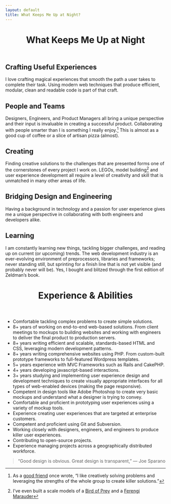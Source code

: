 ```yaml
---
layout: default
title: What Keeps Me Up at Night?
---
```

<header class="header">
    <h1 class="title">What Keeps Me Up at Night</h1>
</header>

## Crafting Useful Experiences
I love crafting magical experiences that smooth the path a user takes to complete their task. Using modern web techniques that produce efficient, modular, clean and readable code is part of that craft.

## People and Teams
Designers, Engineers, and Product Managers all bring a unique perspective and their input is invaluable in creating a successful product. Collaborating with people smarter than I is something I really enjoy.[^1] This is almost as a good cup of coffee or a slice of artisan pizza (almost).

## Creating
Finding creative solutions to the challenges that are presented forms one of the cornerstones of every project I work on. LEGOs, model building[^2] and user experience development all require a level of creativity and skill that is unmatched in many other areas of life.

## Bridging Design and Engineering
Having a background in technology and a passion for user experience gives me a unique perspective in collaborating with both engineers and developers alike.

## Learning
I am constantly learning new things, tackling bigger challenges, and reading up on current (or upcoming) trends. The web development industry is an ever-evolving environment of preprocessors, libraries and frameworks; never standing still, but sprinting for a finish line that is not yet visible (and probably never will be). Yes, I bought and blitzed through the first edition of Zeldman’s book.

<header class="header">
    <h1 class="title">Experience &amp; Abilities</h1>
</header>

- Comfortable tackling complex problems to create simple solutions.
- 8+ years of working on end-to-end web-based solutions. From client meetings to mockups to building websites and working with engineers to deliver the final product to production servers.
- 8+ years writing efficient and scalable, standards-based HTML and CSS, leveraging modern development patterns.
- 8+ years writing comprehensive websites using PHP. From custom-built prototype frameworks to full-featured Wordpress templates.
- 5+ years experience with MVC Frameworks such as Rails and CakePHP.
- 4+ years developing javascript-based interactions.
- 3+ years studying and implementing user experience design and development techniques to create visually appropriate interfaces for all types of web-enabled devices (making the page responsive).
- Competent in design tools like Adobe Photoshop to create very basic mockups and understand what a designer is trying to convey.
- Comfortable and proficient in prototyping user experiences using a variety of mockup tools.
- Experience creating user experiences that are targeted at enterprise customers.
- Competent and proficient using Git and Subversion.
- Working closely with designers, engineers, and engineers to produce killer user experiences.
- Contributing to open-source projects.
- Experience managing projects across a geographically distributed workforce.




<blockquote class="design-quote">
    <p class="quote">&ldquo;Good design is obvious. Great design is transparent,&rdquo; <span class="author">&mdash; Joe Sparano</span></p>
</blockquote>

















[^1]: As a [good friend](http://bitbyteyum.com/) once wrote, &ldquo;I like creatively solving problems and leveraging the strengths of the whole group to create killer solutions.&rdquo;

[^2]: I’ve even built a scale models of a [Bird of Prey](http://employees.csbsju.edu/rsorensen/modelcitizen/trekships/klingons/k-bopforeqtr.jpg) and a [Ferengi Marauder](http://employees.csbsju.edu/rsorensen/modelcitizen/trekships/ferengi/ferengi.jpg)

[^3]: I’ve used Basalmiq, Keynote, Omnigraffle, Sharpie/Pen/Pencil and Paper, and HTML/CSS extensively during prototype phases